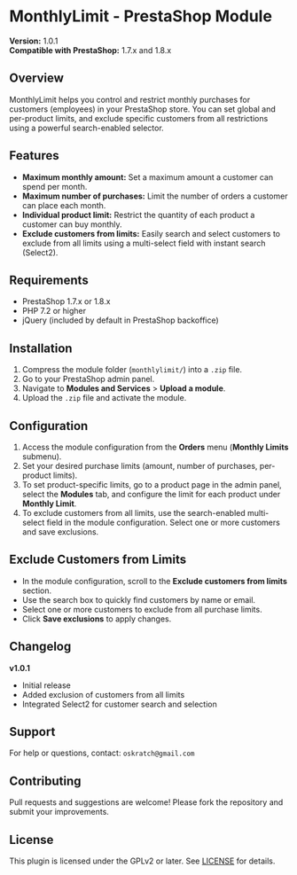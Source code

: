 
# MonthlyLimit - PrestaShop Module

**Version:** 1.0.1  
**Compatible with PrestaShop:** 1.7.x and 1.8.x  

## Overview
MonthlyLimit helps you control and restrict monthly purchases for customers (employees) in your PrestaShop store. You can set global and per-product limits, and exclude specific customers from all restrictions using a powerful search-enabled selector.

## Features
- **Maximum monthly amount:** Set a maximum amount a customer can spend per month.
- **Maximum number of purchases:** Limit the number of orders a customer can place each month.
- **Individual product limit:** Restrict the quantity of each product a customer can buy monthly.
- **Exclude customers from limits:** Easily search and select customers to exclude from all limits using a multi-select field with instant search (Select2).

## Requirements
- PrestaShop 1.7.x or 1.8.x
- PHP 7.2 or higher
- jQuery (included by default in PrestaShop backoffice)

## Installation
1. Compress the module folder (`monthlylimit/`) into a `.zip` file.
2. Go to your PrestaShop admin panel.
3. Navigate to **Modules and Services** > **Upload a module**.
4. Upload the `.zip` file and activate the module.

## Configuration
1. Access the module configuration from the **Orders** menu (**Monthly Limits** submenu).
2. Set your desired purchase limits (amount, number of purchases, per-product limits).
3. To set product-specific limits, go to a product page in the admin panel, select the **Modules** tab, and configure the limit for each product under **Monthly Limit**.
4. To exclude customers from all limits, use the search-enabled multi-select field in the module configuration. Select one or more customers and save exclusions.

## Exclude Customers from Limits
- In the module configuration, scroll to the **Exclude customers from limits** section.
- Use the search box to quickly find customers by name or email.
- Select one or more customers to exclude from all purchase limits.
- Click **Save exclusions** to apply changes.

## Changelog
**v1.0.1**
- Initial release
- Added exclusion of customers from all limits
- Integrated Select2 for customer search and selection

## Support
For help or questions, contact: `oskratch@gmail.com`

## Contributing
Pull requests and suggestions are welcome! Please fork the repository and submit your improvements.

## License
This plugin is licensed under the GPLv2 or later. See [LICENSE](LICENSE) for details.